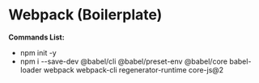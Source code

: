 # Webpack (Boilerplate)


**Commands List:**

- npm init -y
- npm i --save-dev @babel/cli @babel/preset-env @babel/core babel-loader webpack webpack-cli regenerator-runtime core-js@2